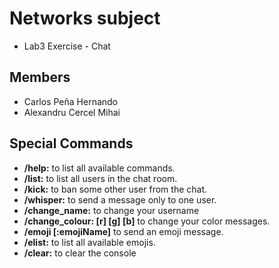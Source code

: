 # Networks subject

* Lab3 Exercise - Chat

## Members

* Carlos Peña Hernando
* Alexandru Cercel Mihai

## Special Commands

* **/help:** to list all available commands.
* **/list:** to list all users in the chat room.
* **/kick:** to ban some other user from the chat.
* **/whisper:** to send a message only to one user.
* **/change_name:** to change your username
* **/change_colour: [r] [g] [b]** to change your color messages.
* **/emoji [:emojiName]** to send an emoji message.
* **/elist:** to list all available emojis. 
* **/clear:** to clear the console
